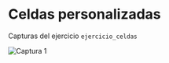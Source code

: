 # Celdas personalizadas
Capturas del ejercicio `ejercicio_celdas`

![Captura 1](https://github.com/yasmanets/ios_iu/tree/main/1%20ejecicio_celdas/captures/CustomTableViewCell.png)

